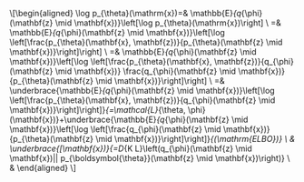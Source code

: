 \\[\begin{aligned}
\log p_{\theta}(\mathrm{x})=& \mathbb{E}_{q_{\phi}(\mathbf{z} \mid \mathbf{x})}\left[\log p_{\theta}(\mathrm{x})\right] \\
=& \mathbb{E}_{q_{\phi}(\mathbf{z} \mid \mathbf{x})}\left[\log \left[\frac{p_{\theta}(\mathbf{x}, \mathbf{z})}{p_{\theta}(\mathbf{z} \mid \mathbf{x})}\right]\right] \\
=& \mathbb{E}_{q_{\phi}(\mathbf{z} \mid \mathbf{x})}\left[\log \left[\frac{p_{\theta}(\mathbf{x}, \mathbf{z})}{q_{\phi}(\mathbf{z} \mid \mathbf{x})} \frac{q_{\phi}(\mathbf{z} \mid \mathbf{x})}{p_{\theta}(\mathbf{z} \mid \mathbf{x})}\right]\right] \\
=& \underbrace{\mathbb{E}_{q_{\phi}(\mathbf{z} \mid \mathbf{x})}\left[\log \left[\frac{p_{\theta}(\mathbf{x}, \mathbf{z})}{q_{\phi}(\mathbf{z} \mid \mathbf{x})}\right]\right]}_{=\mathcal{L}_{\theta, \phi}(\mathbf{x})}+\underbrace{\mathbb{E}_{q_{\phi}(\mathbf{z} \mid \mathbf{x})}\left[\log \left[\frac{q_{\phi}(\mathbf{z} \mid \mathbf{x})}{p_{\theta}(\mathbf{z} \mid \mathbf{x})}\right]\right]}_{(\mathrm{ELBO})} \\
& \underbrace{[\mathbf{x})}{=D_{K L}\left(q_{\phi}(\mathbf{z} \mid \mathbf{x})|| p_{\boldsymbol{\theta}}(\mathbf{z} \mid \mathbf{x})\right)} \\
&
\end{aligned} \\]
